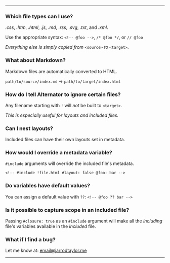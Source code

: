---

### Which file types can I use?

_.css_, _.htm_, _.html_, _.js_, _.md_, _.rss_, _.svg_, _.txt_, and _.xml_.

<p>
  Use the appropriate syntax:
  <code>&lt;!-- @foo --></code>,
  <code>/* @foo */</code>, or
  <code>// @foo</code>
</p>

_Everything else is simply copied from_ `<source>` _to_ `<target>`.

### What about Markdown?

Markdown files are automatically converted to HTML.

`path/to/source/index.md` &rarr; `path/to/target/index.html`

### How do I tell Alternator to ignore certain files?

Any filename starting with `!` will _not_ be built to `<target>`.

_This is especially useful for layouts and included files._

### Can I nest layouts?

Included files can have their own layouts set in metadata.

### How would I override a metadata variable?

`#include` arguments will override the included file's metadata.

`<!-- #include !file.html #layout: false @foo: bar -->`

### Do variables have default values?

You can assign a default value with `??`: `<!-- @foo ?? bar -->`

### Is it possible to capture scope in an included file?

Passing `#closure: true` as an `#include` argument will make all the _including_ file's variables
available in the _included_ file.

### What if I find a bug?

Let me know at: [email@jarrodtaylor.me](mailto:email@jarrodtaylor.me)

<!--
### How can I support Alternator?

Buy my a coffee.
-->

---